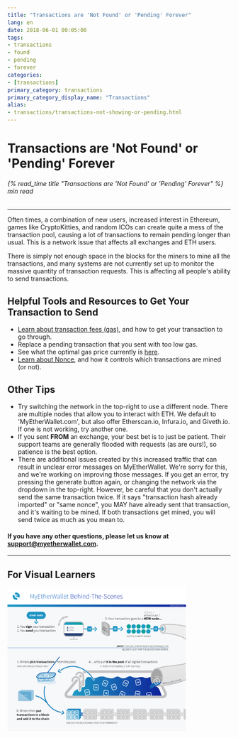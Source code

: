 ```yaml
---
title: "Transactions are 'Not Found' or 'Pending' Forever"
lang: en
date: 2018-06-01 00:05:00
tags:
- transactions
- found
- pending
- forever
categories:
- [transactions]
primary_category: transactions
primary_category_display_name: "Transactions"
alias:
- transactions/transactions-not-showing-or-pending.html
---
```


# __Transactions are 'Not Found' or 'Pending' Forever__
###### {% read_time title "Transactions are 'Not Found' or 'Pending' Forever" %} min read
***

Often times, a combination of new users, increased interest in Ethereum, games like CryptoKitties, and random ICOs can create quite a mess of the transaction pool, causing a lot of transactions to remain pending longer than usual. This is a network issue that affects all exchanges and ETH users.

There is simply not enough space in the blocks for the miners to mine all the transactions, and many systems are not currently set up to monitor the massive quantity of transaction requests. This is affecting all people's ability to send transactions.



## __Helpful Tools and Resources to Get Your Transaction to Send__
* [Learn about transaction fees (gas)][whatsgas], and how to get your transaction to go through.
* Replace a pending transaction that you sent with too low gas.
* See what the optimal gas price currently is [here][optimalGas].
* [Learn about Nonce][whatsnonce], and how it controls which transactions are mined (or not).



## __Other Tips__
* Try switching the network in the top-right to use a different node. There are multiple nodes that allow you to interact with ETH. We default to 'MyEtherWallet.com', but also offer Etherscan.io, Infura.io, and Giveth.io. If one is not working, try another one.
* If you sent **FROM** an exchange, your best bet is to just be patient. Their support teams are generally flooded with requests (as are ours!), so patience is the best option.
* There are additional issues created by this increased traffic that can result in unclear error messages on MyEtherWallet. We're sorry for this, and we're working on improving those messages. If you get an error, try pressing the generate button again, or changing the network via the dropdown in the top-right. However, be careful that you don't actually send the same transaction twice. If it says "transaction hash already imported" or "same nonce", you MAY have already sent that transaction, and it's waiting to be mined. If both transactions get mined, you will send twice as much as you mean to.



#### __If you have any other questions, please let us know at support@myetherwallet.com.__
***

## __For Visual Learners__

<img src="/images/posts/transactions/tx_pool_infographic.png" width="80%">

[whatsgas]: /en/transactions/what-is-gas/
[optimalGas]: https://ethgasstation.info/
[whatsnonce]: /en/transactions/what-is-nonce/